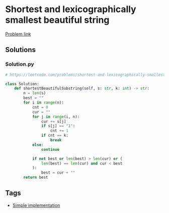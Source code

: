 # Shortest and lexicographically smallest beautiful string

[Problem link](https://leetcode.com/problems/shortest-and-lexicographically-smallest-beautiful-string/)

## Solutions


### Solution.py
```py
# https://leetcode.com/problems/shortest-and-lexicographically-smallest-beautiful-string/

class Solution:
    def shortestBeautifulSubstring(self, s: str, k: int) -> str:
        n = len(s)
        best = ""
        for i in range(n):
            cnt = 0
            cur = ""
            for j in range(i, n):
                cur += s[j]
                if s[j] == "1":
                    cnt += 1
                if cnt == k:
                    break
            else:
                continue

            if not best or len(best) > len(cur) or (
                len(best) == len(cur) and cur < best
            ):
                best = cur + ""
        return best
```
## Tags

* [Simple implementation](/README.md#Simple_implementation)
